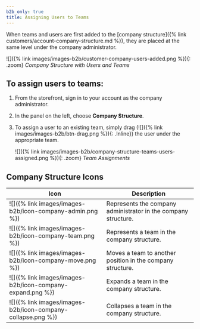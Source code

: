 ```yaml
---
b2b_only: true
title: Assigning Users to Teams
---
```


When teams and users are first added to the [company structure]({% link customers/account-company-structure.md %}), they are placed at the same level under the company administrator.

![]({% link images/images-b2b/customer-company-users-added.png %}){: .zoom}
_Company Structure with Users and Teams_

## To assign users to teams:

1. From the storefront, sign in to your account as the company administrator.

1. In the panel on the left, choose **Company Structure**.

1. To assign a user to an existing team, simply drag (![]({% link images/images-b2b/btn-drag.png %}){: .Inline}) the user under the appropriate team.

   ![]({% link images/images-b2b/company-structure-teams-users-assigned.png %}){: .zoom}
   _Team Assignments_

## Company Structure Icons

| Icon                                                                          | Description                                                    |
|-------------------------------------------------------------------------------|----------------------------------------------------------------|
| ![]({% link images/images-b2b/icon-company-admin.png %})    | Represents the company administrator in the company structure. |
| ![]({% link images/images-b2b/icon-company-team.png %})     | Represents a team in the company structure.                    |
| ![]({% link images/images-b2b/icon-company-move.png %})     | Moves a team to another position in the company structure.     |
| ![]({% link images/images-b2b/icon-company-expand.png %})   | Expands a team in the company structure.                       |
| ![]({% link images/images-b2b/icon-company-collapse.png %}) | Collapses a team in the company structure.                     |